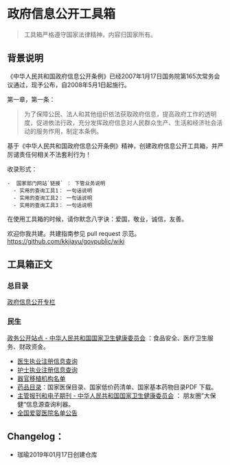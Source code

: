 # 政府信息公开工具箱

> 工具箱严格遵守国家法律精神，内容归国家所有。

## 背景说明
《中华人民共和国政府信息公开条例》已经2007年1月17日国务院第165次常务会议通过，现予公布，自2008年5月1日起施行。

第一章，第一条：
> 为了保障公民、法人和其他组织依法获取政府信息，提高政府工作的透明度，促进依法行政，充分发挥政府信息对人民群众生产、生活和经济社会活动的服务作用，制定本条例。 

基于《中华人民共和国政府信息公开条例》精神，创建政府信息公开工具箱，并严厉谴责任何相关不法套利行为！

 收录形式：
  
  ```
  -  国家部门网站`链接` ： 下管业务说明
    - 实用的查询工具1： 一句话说明
    - 实用的查询工具2： 一句话说明
    - 实用的查询工具3： 一句话说明
  ```

在使用工具箱的时候，请你默念八字诀：爱国，敬业，诚信，友善。   

欢迎你我共建。共建指南参见 pull request 示范。https://github.com/kkjiayu/govpublic/wiki

## 工具箱正文

### 总目录
[政府信息公开专栏](http://www.gov.cn/zhengce/xxgkzl.htm) 


### 民生
[政务公开站点 - 中华人民共和国国家卫生健康委员会](http://www.nhc.gov.cn/zwgk/index.shtml) ：食品安全、医疗卫生服务、财政资金。 
  - [医生执业注册信息查询](http://zgcx.nhfpc.gov.cn:9090/doctor) 
  - [护士执业注册信息查询](http://zgcx.nhfpc.gov.cn:9090/nurse) 
  - [器官移植机构名单](http://www.nhc.gov.cn/zhuz/yzjg/list.shtml)
  - [药品目录](http://cdsip.nhfpc.gov.cn/druglist/52.html)：国家医保目录、国家低价药清单、国家基本药物目录PDF 下载。 
  - [主管报刊和电子期刊 - 中华人民共和国国家卫生健康委员会](http://www.nhc.gov.cn/zhuz/zgbk/201612/93a6cd0ea6944c87867ce78821443ea3.shtml) ： 朋友圈”大保健“信息源查询利器。 
  - [全国爱婴医院名单公告](http://www.nhc.gov.cn/zhuz/yymd/201511/e5650712dbcd449e9d2e01129a698b9c.shtml)  
  
  
## Changelog： 
- 珈瑜2019年01月17日创建仓库
